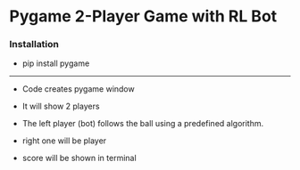 # Pygame 2-Player Game with RL Bot

### Installation
* pip install pygame
------------------------------------------
* Code creates pygame window

* It will show 2 players 

* The left player (bot) follows the ball using a predefined algorithm.

* right one will be player

* score will be shown in terminal